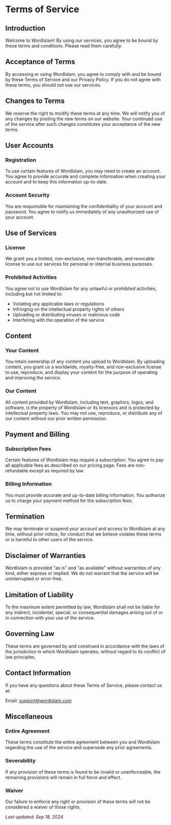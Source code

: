 # Terms of Service

## Introduction

Welcome to WordIslam! By using our services, you agree to be bound by these terms and conditions. Please read them carefully.

## Acceptance of Terms

By accessing or using WordIslam, you agree to comply with and be bound by these Terms of Service and our Privacy Policy. If you do not agree with these terms, you should not use our services.

## Changes to Terms

We reserve the right to modify these terms at any time. We will notify you of any changes by posting the new terms on our website. Your continued use of the service after such changes constitutes your acceptance of the new terms.

## User Accounts

### Registration

To use certain features of WordIslam, you may need to create an account. You agree to provide accurate and complete information when creating your account and to keep this information up-to-date.

### Account Security

You are responsible for maintaining the confidentiality of your account and password. You agree to notify us immediately of any unauthorized use of your account.

## Use of Services

### License

We grant you a limited, non-exclusive, non-transferable, and revocable license to use our services for personal or internal business purposes.

### Prohibited Activities

You agree not to use WordIslam for any unlawful or prohibited activities, including but not limited to:

- Violating any applicable laws or regulations
- Infringing on the intellectual property rights of others
- Uploading or distributing viruses or malicious code
- Interfering with the operation of the service

## Content

### Your Content

You retain ownership of any content you upload to WordIslam. By uploading content, you grant us a worldwide, royalty-free, and non-exclusive license to use, reproduce, and display your content for the purpose of operating and improving the service.

### Our Content

All content provided by WordIslam, including text, graphics, logos, and software, is the property of WordIslam or its licensors and is protected by intellectual property laws. You may not use, reproduce, or distribute any of our content without our prior written permission.

## Payment and Billing

### Subscription Fees

Certain features of WordIslam may require a subscription. You agree to pay all applicable fees as described on our pricing page. Fees are non-refundable except as required by law.

### Billing Information

You must provide accurate and up-to-date billing information. You authorize us to charge your payment method for the subscription fees.

## Termination

We may terminate or suspend your account and access to WordIslam at any time, without prior notice, for conduct that we believe violates these terms or is harmful to other users of the service.

## Disclaimer of Warranties

WordIslam is provided "as is" and "as available" without warranties of any kind, either express or implied. We do not warrant that the service will be uninterrupted or error-free.

## Limitation of Liability

To the maximum extent permitted by law, WordIslam shall not be liable for any indirect, incidental, special, or consequential damages arising out of or in connection with your use of the service.

## Governing Law

These terms are governed by and construed in accordance with the laws of the jurisdiction in which WordIslam operates, without regard to its conflict of law principles.

## Contact Information

If you have any questions about these Terms of Service, please contact us at:

Email: support@wordislam.com

## Miscellaneous

### Entire Agreement

These terms constitute the entire agreement between you and WordIslam regarding the use of the service and supersede any prior agreements.

### Severability

If any provision of these terms is found to be invalid or unenforceable, the remaining provisions will remain in full force and effect.

### Waiver

Our failure to enforce any right or provision of these terms will not be considered a waiver of those rights.

_Last updated: Sep 18, 2024_
